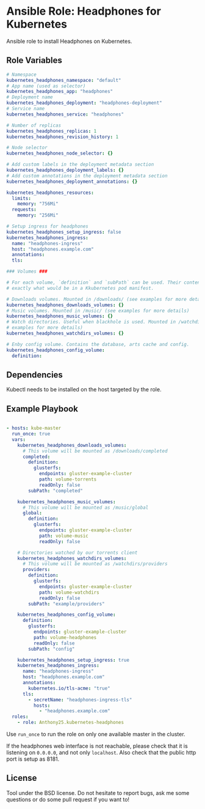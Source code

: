 Ansible Role: Headphones for Kubernetes
=======================================

Ansible role to install Headphones on Kubernetes.

Role Variables
--------------

```yaml
# Namespace
kubernetes_headphones_namespace: "default"
# App name (used as selector)
kubernetes_headphones_app: "headphones"
# Deployment name
kubernetes_headphones_deployment: "headphones-deployment"
# Service name
kubernetes_headphones_service: "headphones"

# Number of replicas
kubernetes_headphones_replicas: 1
kubernetes_headphones_revision_history: 1

# Node selector
kubernetes_headphones_node_selector: {}

# Add custom labels in the deployment metadata section
kubernetes_headphones_deployment_labels: {}
# Add custom annotations in the deployment metadata section
kubernetes_headphones_deployment_annotations: {}

kubernetes_headphones_resources:
  limits:
    memory: "756Mi"
  requests:
    memory: "256Mi"

# Setup ingress for headphones
kubernetes_headphones_setup_ingress: false
kubernetes_headphones_ingress:
  name: "headphones-ingress"
  host: "headphones.example.com"
  annotations:
  tls:

### Volumes ###

# For each volume, `definition` and `subPath` can be used. Their content is
# exactly what would be in a Kkubernetes pod manifest.

# Downloads volumes. Mounted in /downloads/ (see examples for more details)
kubernetes_headphones_downloads_volumes: {}
# Music volumes. Mounted in /music/ (see examples for more details)
kubernetes_headphones_music_volumes: {}
# Watch directories. Useful when blackhole is used. Mounted in /watchdirs/ (see
# examples for more details)
kubernetes_headphones_watchdirs_volumes: {}

# Enby config volume. Contains the database, arts cache and config.
kubernetes_headphones_config_volume:
  definition:
```

Dependencies
------------

Kubectl needs to be installed on the host targeted by the role.


Example Playbook
----------------

```yaml

- hosts: kube-master
  run_once: true
  vars:
    kubernetes_headphones_downloads_volumes:
      # This volume will be mounted as /downloads/completed
      completed:
        definition:
          glusterfs:
            endpoints: gluster-example-cluster
            path: volume-torrents
            readOnly: false
        subPath: "completed"

    kubernetes_headphones_music_volumes:
      # This volume will be mounted as /music/global
      global:
        definition:
          glusterfs:
            endpoints: gluster-example-cluster
            path: volume-music
            readOnly: false

    # Directories watched by our torrents client
    kubernetes_headphones_watchdirs_volumes:
      # This volume will be mounted as /watchdirs/providers
      providers:
        definition:
          glusterfs:
            endpoints: gluster-example-cluster
            path: volume-watchdirs
            readOnly: false
        subPath: "example/providers"

    kubernetes_headphones_config_volume:
      definition:
        glusterfs:
          endpoints: gluster-example-cluster
          path: volume-headphones
          readOnly: false
        subPath: "config"

    kubernetes_headphones_setup_ingress: true
    kubernetes_headphones_ingress:
      name: "headphones-ingress"
      host: "headphones.example.com"
      annotations:
        kubernetes.io/tls-acme: "true"
      tls:
        - secretName: "headphones-ingress-tls"
          hosts:
            - "headphones.example.com"
  roles:
    - role: Anthony25.kubernetes-headphones
```

Use `run_once` to run the role on only one available master in the cluster.

If the headphones web interface is not reachable, please check that it is
listening on `0.0.0.0`, and not only `localhost`. Also check that the public
http port is setup as 8181.

License
-------

Tool under the BSD license. Do not hesitate to report bugs, ask me some
questions or do some pull request if you want to!
